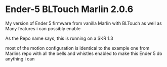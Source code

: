 # Ender-5 BLTouch Marlin 2.0.6
My version of Ender 5 firmware from vanilla Marlin with BLTouch as well as Many features i can possibly enable

As the Repo name says, this is running on a SKR 1.3

most of the motion configuration is identical to the example one from Marlins repo with all the bells and whistles enabled to make this Ender 5 do anything i can
